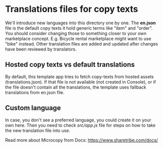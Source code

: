 # Translations files for copy texts

We'll introduce new languages into this directory one by one. The **en.json** file is the default
copy texts it hold generic terms like "item" and "order". You should consider changing those to
something closer to your own marketplace concept. E.g. Bicycle rental marketplace might want to use
"bike" instead. Other translation files are added and updated after changes have been reviewed by
translators.

## Hosted copy texts vs default translations

By default, this template app tries to fetch copy-texts from hosted assets (translations.json). If
that file is not available (not created in Console), or if the file doesn't contain all the
translations, the template uses fallback translations from en.json file.

## Custom language

In case, you don't see a preferred language, you could create it on your own here. Then you need to
check _src/app.js_ file for steps on how to take the new translation file into use.

Read more about Microcopy from Docs: https://www.sharetribe.com/docs/
